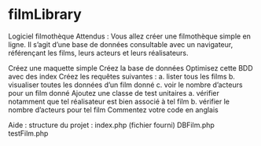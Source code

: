 # filmLibrary

Logiciel filmothèque
Attendus :
Vous allez créer une filmothèque simple en ligne. Il s’agit d’une base de données consultable avec un navigateur, référençant les films, leurs acteurs et leurs réalisateurs.

Créez une maquette simple
Créez la base de données
Optimisez cette BDD avec des index
Créez les requêtes suivantes :
a. lister tous les films
b. visualiser toutes les données d’un film donné
c. voir le nombre d’acteurs pour un film donné
Ajoutez une classe de test unitaires
a. vérifier notamment que tel réalisateur est bien associé à tel film
b. vérifier le nombre d’acteurs pour tel film
Commentez votre code en anglais

Aide : structure du projet :
index.php (fichier fourni)
DBFilm.php
testFilm.php